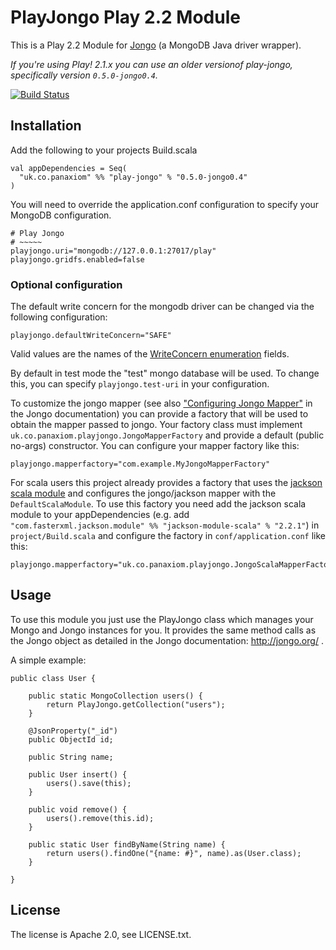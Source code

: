PlayJongo Play 2.2 Module
=====================================

This is a Play 2.2 Module for [Jongo](http://jongo.org/)
(a MongoDB Java driver wrapper).

*If you're using Play! 2.1.x you can use an older versionof play-jongo, specifically version `0.5.0-jongo0.4`.*

[![Build Status](https://jenkins.inoio.de/job/play-jongo/badge/icon)](http://jenkins.inoio.de/job/play-jongo/)

Installation
-----------

Add the following to your projects Build.scala

	val appDependencies = Seq(
	  "uk.co.panaxiom" %% "play-jongo" % "0.5.0-jongo0.4"
	)

You will need to override the application.conf configuration to specify your MongoDB configuration.

	# Play Jongo
	# ~~~~~
	playjongo.uri="mongodb://127.0.0.1:27017/play"
	playjongo.gridfs.enabled=false

### Optional configuration

The default write concern for the mongodb driver can be changed via the following configuration:

	playjongo.defaultWriteConcern="SAFE"

Valid values are the names of the [WriteConcern enumeration](http://api.mongodb.org/java/current/com/mongodb/WriteConcern.html) fields.

By default in test mode the "test" mongo database will be used. To change this, you can specify `playjongo.test-uri` in your configuration.

To customize the jongo mapper (see also ["Configuring Jongo Mapper"](http://jongo.org/#jongo-mapper) in the Jongo documentation) you can
provide a factory that will be used to obtain the mapper passed to jongo. Your factory class must implement
`uk.co.panaxiom.playjongo.JongoMapperFactory` and provide a default (public no-args) constructor.
You can configure your mapper factory like this:

	playjongo.mapperfactory="com.example.MyJongoMapperFactory"

For scala users this project already provides a factory that uses the [jackson scala module](https://github.com/FasterXML/jackson-module-scala)
and configures the jongo/jackson mapper with the `DefaultScalaModule`. To use this factory you need add the jackson scala module to your appDependencies
(e.g. add `"com.fasterxml.jackson.module" %% "jackson-module-scala" % "2.2.1"`) in `project/Build.scala` and configure the factory in
`conf/application.conf` like this:

	playjongo.mapperfactory="uk.co.panaxiom.playjongo.JongoScalaMapperFactory"

Usage
-----

To use this module you just use the PlayJongo class which manages your Mongo and Jongo instances for you. It provides the same method calls as the Jongo object as detailed in the Jongo documentation: http://jongo.org/ .

A simple example:

	public class User {

		public static MongoCollection users() {
			return PlayJongo.getCollection("users");
		}

		@JsonProperty("_id")
		public ObjectId id;

		public String name;

		public User insert() {
			users().save(this);
		}

		public void remove() {
			users().remove(this.id);
		}

		public static User findByName(String name) {
			return users().findOne("{name: #}", name).as(User.class);
		}

	}

License
-------

The license is Apache 2.0, see LICENSE.txt.
